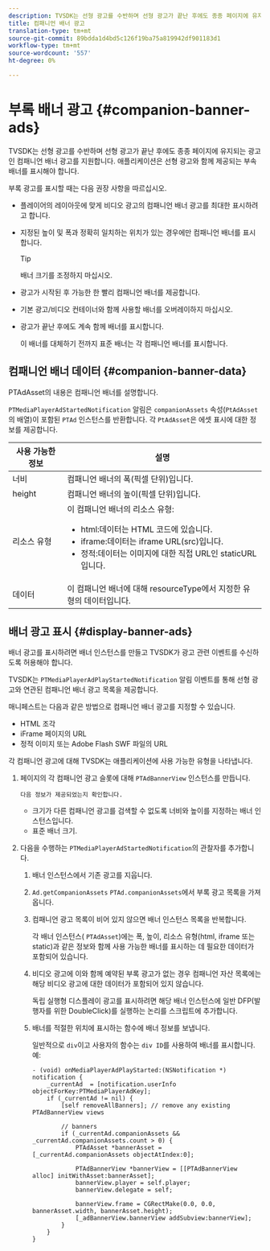 ```yaml
---
description: TVSDK는 선형 광고를 수반하며 선형 광고가 끝난 후에도 종종 페이지에 유지되는 광고인 컴패니언 배너 광고를 지원합니다. 애플리케이션은 선형 광고와 함께 제공되는 부속 배너를 표시해야 합니다.
title: 컴패니언 배너 광고
translation-type: tm+mt
source-git-commit: 89bdda1d4bd5c126f19ba75a819942df901183d1
workflow-type: tm+mt
source-wordcount: '557'
ht-degree: 0%

---
```



# 부록 배너 광고 {#companion-banner-ads}

TVSDK는 선형 광고를 수반하며 선형 광고가 끝난 후에도 종종 페이지에 유지되는 광고인 컴패니언 배너 광고를 지원합니다. 애플리케이션은 선형 광고와 함께 제공되는 부속 배너를 표시해야 합니다.

부록 광고를 표시할 때는 다음 권장 사항을 따르십시오.

* 플레이어의 레이아웃에 맞게 비디오 광고의 컴패니언 배너 광고를 최대한 표시하려고 합니다.
* 지정된 높이 및 폭과 정확히 일치하는 위치가 있는 경우에만 컴패니언 배너를 표시합니다.

   >[!TIP]
   >
   >배너 크기를 조정하지 마십시오.

* 광고가 시작된 후 가능한 한 빨리 컴패니언 배너를 제공합니다.
* 기본 광고/비디오 컨테이너와 함께 사용할 배너를 오버레이하지 마십시오.
* 광고가 끝난 후에도 계속 함께 배너를 표시합니다.

   이 배너를 대체하기 전까지 표준 배너는 각 컴패니언 배너를 표시합니다.

## 컴패니언 배너 데이터 {#companion-banner-data}

PTAdAsset의 내용은 컴패니언 배너를 설명합니다.

<!--<a id="section_D730B4FD6FD749E9860B6A07FC110552"></a>-->

`PTMediaPlayerAdStartedNotification` 알림은 `companionAssets` 속성(`PtAdAsset`의 배열)이 포함된 `PTAd` 인스턴스를 반환합니다.
각 `PtAdAsset`은 에셋 표시에 대한 정보를 제공합니다.

<table id="table_760C885E2DCA4BE983CC57FDA7BD5B14"> 
 <thead> 
  <tr> 
   <th colname="col1" class="entry"><b>사용 가능한 정보</b></th> 
   <th colname="col2" class="entry"><b>설명</b></th> 
  </tr> 
 </thead>
 <tbody> 
  <tr> 
   <td colname="col1"> 너비 </td> 
   <td colname="col2"> 컴패니언 배너의 폭(픽셀 단위)입니다. </td> 
  </tr> 
  <tr> 
   <td colname="col1"> height </td> 
   <td colname="col2"> 컴패니언 배너의 높이(픽셀 단위)입니다. </td> 
  </tr> 
  <tr> 
   <td colname="col1"> 리소스 유형 </td> 
   <td colname="col2">이 컴패니언 배너의 리소스 유형: 
    <ul id="ul_A067787FE49E4B6095BE0AC1D447DBB3"> 
     <li id="li_02B7224C67004095B3F6E50FD21E507E">html:데이터는 HTML 코드에 있습니다. </li> 
     <li id="li_5F37E14472424F808C6094F42009E676">iframe:데이터는 iframe URL(src)입니다. </li> 
     <li id="li_76B945007CE842158B5125422765E0B2">정적:데이터는 이미지에 대한 직접 URL인 staticURL입니다. </li> 
    </ul> </td> 
  </tr> 
  <tr> 
   <td colname="col1"> 데이터 </td> 
   <td colname="col2"> 이 컴패니언 배너에 대해 <span class="codeph">resourceType</span>에서 지정한 유형의 데이터입니다. </td> 
  </tr> 
 </tbody> 
</table>

## 배너 광고 표시 {#display-banner-ads}

배너 광고를 표시하려면 배너 인스턴스를 만들고 TVSDK가 광고 관련 이벤트를 수신하도록 허용해야 합니다.

TVSDK는 `PTMediaPlayerAdPlayStartedNotification` 알림 이벤트를 통해 선형 광고와 연관된 컴패니언 배너 광고 목록을 제공합니다.

매니페스트는 다음과 같은 방법으로 컴패니언 배너 광고를 지정할 수 있습니다.

* HTML 조각
* iFrame 페이지의 URL
* 정적 이미지 또는 Adobe Flash SWF 파일의 URL

각 컴패니언 광고에 대해 TVSDK는 애플리케이션에 사용 가능한 유형을 나타냅니다.

1. 페이지의 각 컴패니언 광고 슬롯에 대해 `PTAdBannerView` 인스턴스를 만듭니다.

       다음 정보가 제공되었는지 확인합니다.
   
   * 크기가 다른 컴패니언 광고를 검색할 수 없도록 너비와 높이를 지정하는 배너 인스턴스입니다.
   * 표준 배너 크기.

1. 다음을 수행하는 `PTMediaPlayerAdStartedNotification`의 관찰자를 추가합니다.
   1. 배너 인스턴스에서 기존 광고를 지웁니다.
   1. `Ad.getCompanionAssets` `PTAd.companionAssets`에서 부록 광고 목록을 가져옵니다.
   1. 컴패니언 광고 목록이 비어 있지 않으면 배너 인스턴스 목록을 반복합니다.

      각 배너 인스턴스( `PTAdAsset`)에는 폭, 높이, 리소스 유형(html, iframe 또는 static)과 같은 정보와 함께 사용 가능한 배너를 표시하는 데 필요한 데이터가 포함되어 있습니다.
   1. 비디오 광고에 이와 함께 예약된 부록 광고가 없는 경우 컴패니언 자산 목록에는 해당 비디오 광고에 대한 데이터가 포함되어 있지 않습니다.

      독립 실행형 디스플레이 광고를 표시하려면 해당 배너 인스턴스에 일반 DFP(발행자를 위한 DoubleClick)를 실행하는 논리를 스크립트에 추가합니다.
   1. 배너를 적절한 위치에 표시하는 함수에 배너 정보를 보냅니다.

      일반적으로 `div`이고 사용자의 함수는 `div ID`를 사용하여 배너를 표시합니다. 예:

      ```
      - (void) onMediaPlayerAdPlayStarted:(NSNotification *) notification { 
          _currentAd  = [notification.userInfo  objectForKey:PTMediaPlayerAdKey];  
          if (_currentAd != nil) { 
              [self removeAllBanners]; // remove any existing PTAdBannerView views 
      
              // banners 
              if (_currentAd.companionAssets && _currentAd.companionAssets.count > 0) { 
                  PTAdAsset *bannerAsset = [_currentAd.companionAssets objectAtIndex:0]; 
      
                  PTAdBannerView *bannerView = [[PTAdBannerView alloc] initWithAsset:bannerAsset];  
                  bannerView.player = self.player; 
                  bannerView.delegate = self; 
      
                  bannerView.frame = CGRectMake(0.0, 0.0, bannerAsset.width, bannerAsset.height);  
                  [_adBannerView.bannerView addSubview:bannerView]; 
              } 
          } 
      }
      ```
